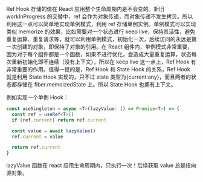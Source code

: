 Ref Hook 存储的值在 React 应用整个生命周期内是不会变的。新旧 workInProgress 的交替中，ref 会作为对象传递，而对象传递不发生拷贝。所以利用这一点可以简单地实现单例模式，利用 ref 存储单例实例。单例模式可以实现类似 memorize 的效果，比如需要对一个状态进行 keep live，保持其活性，避免重复运算、重复请求等，就可以利用单例模式，初始化一次，后续访问的永远是第一次创建的对象，即保持了对象的引用。在 React 组件内，单例模式非常重要，因为对于每个组件都是一个函数，如果不进行优化，会造成大量重复运算，状态每次重新初始化即不连续（没有上下文），所以在 keep live 这一点上，Ref Hook 有非常重要的作用。值得一提的是，Ref Hook 和 State Hook 的关系，Ref Hook 就是利用 State Hook 实现的，只不过 state 类型为{current:any}，而且两者的状态都存储在 fiber.memoizedState 上。所以 State Hook 也拥有上下文。

例如实现一个单例 Hook：

```ts
const useSingleton = async <T>(lazyValue: () => Promise<T>) => {
  const ref = useRef<T>()
  if (ref.current) return ref.current

  const value = await lazyValue()
  ref.current = value

  return ref.current
}
```

lazyValue 函数在 react 应用生命周期内，只执行一次！后续获取 value 总是指向源对象。
